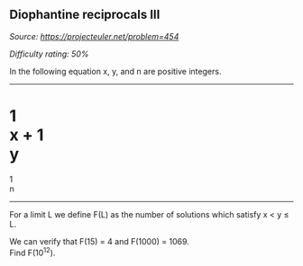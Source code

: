 Diophantine reciprocals III
---------------------------

*Source: https://projecteuler.net/problem=454*


*Difficulty rating: 50%*

In the following equation x, y, and n are positive integers.

  -------------- -------------- -------------- -------------- --------------
  1\
  x
  +
  1\
  y
  =
  1\
  n
  -------------- -------------- -------------- -------------- --------------

For a limit L we define F(L) as the number of solutions which satisfy x
\< y ≤ L.

We can verify that F(15) = 4 and F(1000) = 1069.\
 Find F(10<sup>12</sup>).
